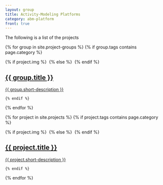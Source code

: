 ```yaml
---
layout: group
title: Activity-Modeling Platforms
category: abm-platform
front: true
---
```


The following is a list of the projects 


<section class="tiles">

{% for group in site.project-groups %}
  	{% if group.tags contains page.category %}
  		<article class="style1 bigtile">
  			{% if project.img %}
  			<img src='{{ site.url }}/img/{{ group.img }}' alt="" />
  			{% else %}
  			<img src='{{ site.url }}/img/{{ site.default-tile-img }}' alt="" />
  			{% endif %}
    		<a href='{{ group.url }}'>
				<h2>{{ group.title }}</h2>
				<div class="content">
					<p>{{ group.short-description }}</p>
				</div>
			</a>
  		</article>
  
  	{% endif %}
{% endfor %}

															
{% for project in site.projects %}
  	{% if project.tags contains page.category %}
  		<article class="style1 bigtile">
  			{% if project.img %}
  			<img src='{{ site.url }}/img/{{ project.img }}' alt="" />
  			{% else %}
  			<img src='{{ site.url }}/img/{{ site.default-tile-img }}' alt="" />
  			{% endif %}
    		<a href='{{ project.url }}'>
				<h2>{{ project.title }}</h2>
				<div class="content">
					<p>{{ project.short-description }}</p>
				</div>
			</a>
  		</article>
  
  	{% endif %}
{% endfor %}

</section>






